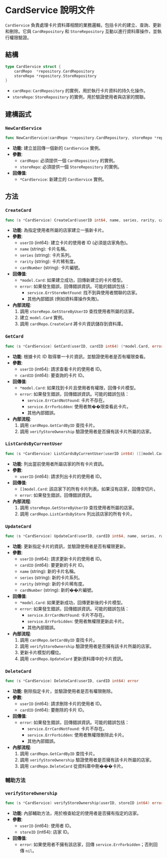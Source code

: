 # CardService 說明文件

`CardService` 負責處理卡片資料庫相關的業務邏輯，包括卡片的建立、查詢、更新和刪除。它與 `CardRepository` 和 `StoreRepository` 互動以進行資料庫操作，並執行權限驗證。

## 結構

```go
type CardService struct {
	cardRepo  *repository.CardRepository
	storeRepo *repository.StoreRepository
}
```

- `cardRepo`: `CardRepository` 的實例，用於執行卡片資料的持久化操作。
- `storeRepo`: `StoreRepository` 的實例，用於驗證使用者與店家的關聯。

## 建構函式

### `NewCardService`

```go
func NewCardService(cardRepo *repository.CardRepository, storeRepo *repository.StoreRepository) *CardService
```

- **功能**: 建立並回傳一個新的 `CardService` 實例。
- **參數**:
  - `cardRepo`: 必須提供一個 `CardRepository` 的實例。
  - `storeRepo`: 必須提供一個 `StoreRepository` 的實例。
- **回傳值**:
  - `*CardService`: 新建立的 `CardService` 實例。

## 方法

### `CreateCard`

```go
func (s *CardService) CreateCard(userID int64, name, series, rarity, cardNumber string) (*model.Card, error)
```

- **功能**: 為指定使用者所屬的店家建立一張新卡片。
- **參數**:
  - `userID` (int64): 建立卡片的使用者 ID (必須是店家角色)。
  - `name` (string): 卡片名稱。
  - `series` (string): 卡片系列。
  - `rarity` (string): 卡片稀有度。
  - `cardNumber` (string): 卡片編號。
- **回傳值**:
  - `*model.Card`: 如果建立成功，回傳新建立的卡片模型。
  - `error`: 如果發生錯誤，回傳錯誤資訊。可能的錯誤包括：
    - `service.ErrStoreNotFound`: 找不到與使用者關聯的店家。
    - 其他內部錯誤 (例如資料庫操作失敗)。
- **內部流程**:
  1. 調用 `storeRepo.GetStoreByUserID` 查找使用者所屬的店家。
  2. 建立 `model.Card` 實例。
  3. 調用 `cardRepo.CreateCard` 將卡片資訊儲存到資料庫。

### `GetCard`

```go
func (s *CardService) GetCard(userID, cardID int64) (*model.Card, error)
```

- **功能**: 根據卡片 ID 取得單一卡片資訊，並驗證使用者是否有權限查看。
- **參數**:
  - `userID` (int64): 請求查看卡片的使用者 ID。
  - `cardID` (int64): 要查詢的卡片 ID。
- **回傳值**:
  - `*model.Card`: 如果找到卡片且使用者有權限，回傳卡片模型。
  - `error`: 如果發生錯誤，回傳錯誤資訊。可能的錯誤包括：
    - `service.ErrCardNotFound`: 卡片不存在。
    - `service.ErrForbidden`: 使用者無��限查看此卡片。
    - 其他內部錯誤。
- **內部流程**:
  1. 調用 `cardRepo.GetCardByID` 查找卡片。
  2. 調用 `verifyStoreOwnership` 驗證使用者是否擁有該卡片所屬的店家。

### `ListCardsByCurrentUser`

```go
func (s *CardService) ListCardsByCurrentUser(userID int64) ([]model.Card, error)
```

- **功能**: 列出當前使用者所屬店家的所有卡片資訊。
- **參數**:
  - `userID` (int64): 請求列出卡片的使用者 ID。
- **回傳值**:
  - `[]model.Card`: 該店家下的所有卡片列表。如果沒有店家，回傳空切片。
  - `error`: 如果發生錯誤，回傳錯誤資訊。
- **內部流程**:
  1. 調用 `storeRepo.GetStoreByUserID` 查找使用者所屬的店家。
  2. 調用 `cardRepo.ListCardsByStore` 列出該店家的所有卡片。

### `UpdateCard`

```go
func (s *CardService) UpdateCard(userID, cardID int64, name, series, rarity, cardNumber string) (*model.Card, error)
```

- **功能**: 更新指定卡片的資訊，並驗證使用者是否有權限更新。
- **參數**:
  - `userID` (int64): 請求更新卡片的使用者 ID。
  - `cardID` (int64): 要更新的卡片 ID。
  - `name` (string): 新的卡片名稱。
  - `series` (string): 新的卡片系列。
  - `rarity` (string): 新的卡片稀有度。
  - `cardNumber` (string): 新的��片編號。
- **回傳值**:
  - `*model.Card`: 如果更新成功，回傳更新後的卡片模型。
  - `error`: 如果發生錯誤，回傳錯誤資訊。可能的錯誤包括：
    - `service.ErrCardNotFound`: 卡片不存在。
    - `service.ErrForbidden`: 使用者無權限更新此卡片。
    - 其他內部錯誤。
- **內部流程**:
  1. 調用 `cardRepo.GetCardByID` 查找卡片。
  2. 調用 `verifyStoreOwnership` 驗證使用者是否擁有該卡片所屬的店家。
  3. 更新卡片模型的欄位。
  4. 調用 `cardRepo.UpdateCard` 更新資料庫中的卡片資訊。

### `DeleteCard`

```go
func (s *CardService) DeleteCard(userID, cardID int64) error
```

- **功能**: 刪除指定卡片，並驗證使用者是否有權限刪除。
- **參數**:
  - `userID` (int64): 請求刪除卡片的使用者 ID。
  - `cardID` (int64): 要刪除的卡片 ID。
- **回傳值**:
  - `error`: 如果發生錯誤，回傳錯誤資訊。可能的錯誤包括：
    - `service.ErrCardNotFound`: 卡片不存在。
    - `service.ErrForbidden`: 使用者無權限刪除此卡片。
    - 其他內部錯誤。
- **內部流程**:
  1. 調用 `cardRepo.GetCardByID` 查找卡片。
  2. 調用 `verifyStoreOwnership` 驗證使用者是否擁有該卡片所屬的店家。
  3. 調用 `cardRepo.DeleteCard` 從資料庫中刪���卡片。

### 輔助方法

### `verifyStoreOwnership`

```go
func (s *CardService) verifyStoreOwnership(userID, storeID int64) error
```

- **功能**: 內部輔助方法，用於檢查給定的使用者是否擁有指定的店家。
- **參數**:
  - `userID` (int64): 使用者 ID。
  - `storeID` (int64): 店家 ID。
- **回傳值**:
  - `error`: 如果使用者不擁有該店家，回傳 `service.ErrForbidden`；否則回傳 `nil`。
